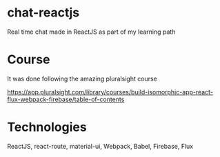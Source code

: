 # chat-reactjs
Real time chat made in ReactJS as part of my learning path

# Course
It was done following the amazing pluralsight course 

https://app.pluralsight.com/library/courses/build-isomorphic-app-react-flux-webpack-firebase/table-of-contents

# Technologies
ReactJS, react-route, material-ui, Webpack, Babel, Firebase, Flux
